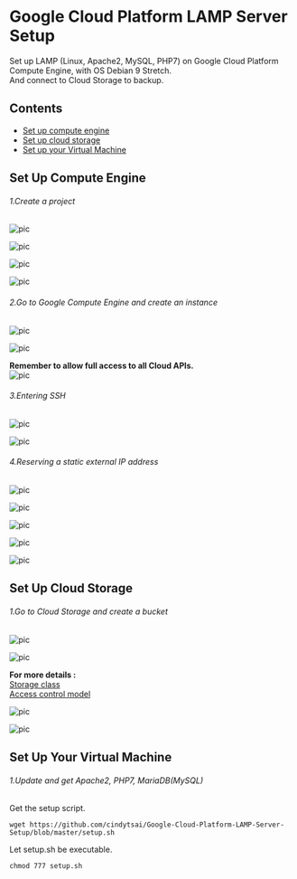 # Google Cloud Platform LAMP Server Setup
Set up LAMP (Linux, Apache2, MySQL, PHP7) on Google Cloud Platform Compute Engine, with OS Debian 9 Stretch.</br>
And connect to Cloud Storage to backup.

## Contents
- [Set up compute engine](https://github.com/cindytsai/Google-Cloud-Platform-LAMP-Server-Setup#set-up-compute-engine)
- [Set up cloud storage](https://github.com/cindytsai/Google-Cloud-Platform-LAMP-Server-Setup#set-up-cloud-storage)
- [Set up your Virtual Machine](https://github.com/cindytsai/Google-Cloud-Platform-LAMP-Server-Setup#set-up-your-virtual-machine)

## Set Up Compute Engine
###### 1.Create a project
![pic](image/SetupGCP/1.png)

![pic](image/SetupGCP/2.png)

![pic](image/SetupGCP/3.png)

![pic](image/SetupGCP/4.png)

###### 2.Go to Google Compute Engine and create an instance
![pic](image/SetupGCP/5.png)

![pic](image/SetupGCP/6.png)

**Remember to allow full access to all Cloud APIs.**</br>
![pic](image/SetupGCP/7.png)

###### 3.Entering SSH
![pic](image/SetupGCP/8.png)

![pic](image/SetupGCP/9.png)

###### 4.Reserving a static external IP address
![pic](image/SetupGCP/10.png)

![pic](image/SetupGCP/11.png)

![pic](image/SetupGCP/12.png)

![pic](image/SetupGCP/13.png)

![pic](image/SetupGCP/14.png)

## Set Up Cloud Storage
###### 1.Go to Cloud Storage and create a bucket
![pic](image/SetupGCS/1.png)

![pic](image/SetupGCS/2.png)

**For more details :**</br>
[Storage class](https://cloud.google.com/storage/docs/storage-classes)</br>
[Access control model](https://cloud.google.com/storage/docs/access-control/)</br>

![pic](image/SetupGCS/3.png)

![pic](image/SetupGCS/4.png)

## Set Up Your Virtual Machine
###### 1.Update and get Apache2, PHP7, MariaDB(MySQL)
Get the setup script.</br>
```
wget https://github.com/cindytsai/Google-Cloud-Platform-LAMP-Server-Setup/blob/master/setup.sh
```
Let setup.sh be executable.</br>
```
chmod 777 setup.sh
```